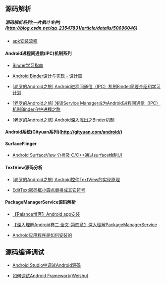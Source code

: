 
## 源码解析

##### 源码解析系列(一片枫叶专栏)(http://blog.csdn.net/qq_23547831/article/details/50696046)
* [apk安装流程](http://blog.csdn.net/qq_23547831/article/details/51210682)

#### Android进程间通信(IPC)机制系列
* [Binder学习指南](http://weishu.me/2016/01/12/binder-index-for-newer/)
* [Android Binder设计与实现 - 设计篇](http://blog.csdn.net/universus/article/details/6211589)

* [[老罗的Android之旅] Android进程间通信（IPC）机制Binder简要介绍和学习计划](http://blog.csdn.net/luoshengyang/article/details/6618363)

* [[老罗的Android之旅] 浅谈Service Manager成为Android进程间通信（IPC）机制Binder守护进程之路](http://blog.csdn.net/luoshengyang/article/details/6621566)

* [[老罗的Android之旅] Android深入浅出之Binder机制](http://www.cnblogs.com/innost/archive/2011/01/09/1931456.html)

#### Android系统(Gityuan系列)(http://gityuan.com/android/)

#### SurfaceFlinger
* [Android SurfaceView 分析及 C/C++通过surface绘制UI](http://blog.csdn.net/alitter/article/details/38685739)

#### TextView源码分析
* [[老罗的Android之旅] Android控件TextView的实现原理](http://blog.csdn.net/luoshengyang/article/details/8636153)

* [EditText密码框小圆点替换成其它符号](http://blog.csdn.net/jdsjlzx/article/details/25064867)


#### PackageManagerService源码解析
* [【Palance博客】Android app安装](http://palanceli.com/2016/10/23/2016/1024Installer2/)

* [【深入理解Android卷二 全文-第四章】深入理解PackageManagerService](https://blog.csdn.net/innost/article/details/47253179)

* [Android应用程序是如何安装的](https://guolei1130.github.io/2017/01/04/Android应用程序是如何安装的/)

## 源码编译调试
* [Android Studio中调试Android源码](http://blog.csdn.net/murphykwu/article/details/52117907)

* [如何调试Android Framework(Weishu)](http://weishu.me/2016/05/30/how-to-debug-android-framework/)


